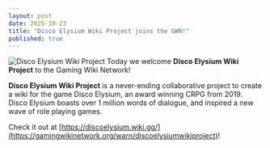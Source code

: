 ```yaml
---
layout: post
date: 2025-10-23
title: "Disco Elysium Wiki Project joins the GWN!"
published: true
---
```

![Disco Elysium Wiki Project]({{site.baseurl}}/images/discoelysiumwikiproject.png)
Today we welcome **Disco Elysium Wiki Project** to the Gaming Wiki Network!

**Disco Elysium Wiki Project** is a never-ending collaborative project to create a wiki for the game Disco Elysium, an award winning CRPG from 2019. Disco Elysium boasts over 1 million words of dialogue, and inspired a new wave of role playing games.

Check it out at [https://discoelysium.wiki.gg/](https://gamingwikinetwork.org/warn/discoelysiumwikiproject)!
